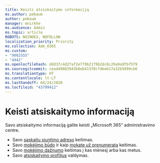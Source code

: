 ```yaml
---
title: Keisti atsiskaitymo informaciją
ms.author: pebaum
author: pebaum
manager: mnirkhe
ms.audience: Admin
ms.topic: article
ROBOTS: NOINDEX, NOFOLLOW
localization_priority: Priority
ms.collection: Adm_O365
ms.custom:
- "9002555"
- "4942"
ms.openlocfilehash: ddd37c4d2faf2e779b21f9b2dc8c29a9a9fb75f9
ms.sourcegitcommit: cead49883943b0eb413f8cf4be617a32b5099cb6
ms.translationtype: HT
ms.contentlocale: lt-LT
ms.lasthandoff: 04/24/2020
ms.locfileid: "43799412"
---
```

# <a name="change-billing-information"></a>Keisti atsiskaitymo informaciją

Savo atsiskaitymo informaciją galite keisti „Microsoft 365“ administravimo centre. 

- Savo [sąskaitų siuntimo adreso](https://docs.microsoft.com/microsoft-365/commerce/billing-and-payments/change-your-billing-addresses) keitimas.
- Savo [mokėjimo būdo](https://docs.microsoft.com/microsoft-365/commerce/billing-and-payments/add-update-or-remove-credit-card-or-bank-account) ir kaip [mokate už prenumeratą](https://docs.microsoft.com/microsoft-365/commerce/billing-and-payments/pay-for-your-subscription) keitimas.
- Savo [mokėjimo dažnumo](https://docs.microsoft.com/microsoft-365/commerce/billing-and-payments/change-payment-frequency) keitimas į kas mėnesį arba kas metus.
- Savo [atsiskaitymo profilius](https://docs.microsoft.com/microsoft-365/commerce/billing-and-payments/manage-billing-profiles) valdymas.
